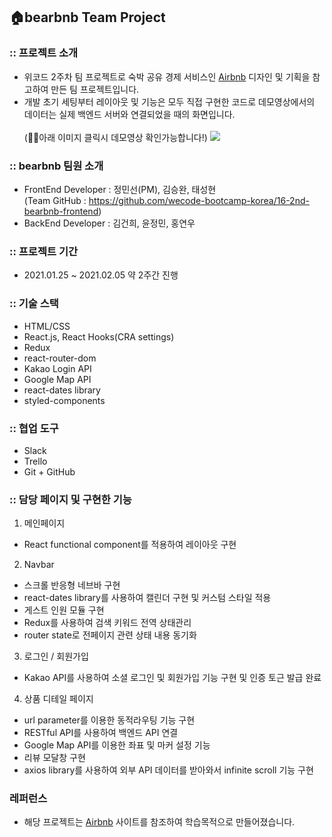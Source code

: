 ## 🏠bearbnb Team Project

### :: 프로젝트 소개

- 위코드 2주차 팀 프로젝트로 숙박 공유 경제 서비스인 [Airbnb](https://www.airbnb.co.kr/) 디자인 및 기획을 참고하여 만든 팀 프로젝트입니다.
- 개발 초기 세팅부터 레이아웃 및 기능은 모두 직접 구현한 코드로 데모영상에서의 데이터는 실제 백엔드 서버와 연결되었을 때의 화면입니다.
  <br />
  <br />
  (🤸‍♀️아래 이미지 클릭시 데모영상 확인가능합니다!)
  [![](https://img.youtube.com/vi/RFja9gWiVzs/maxresdefault.jpg)](https://youtu.be/RFja9gWiVzs)

### :: bearbnb 팀원 소개

- FrontEnd Developer : 정민선(PM), 김승완, 태성현<br />
  (Team GitHub : https://github.com/wecode-bootcamp-korea/16-2nd-bearbnb-frontend)
- BackEnd Developer : 김건희, 윤정민, 홍연우

### :: 프로젝트 기간

- 2021.01.25 ~ 2021.02.05 약 2주간 진행

### :: 기술 스택

- HTML/CSS
- React.js, React Hooks(CRA settings)
- Redux
- react-router-dom
- Kakao Login API
- Google Map API
- react-dates library
- styled-components

### :: 협업 도구

- Slack
- Trello
- Git + GitHub

### :: 담당 페이지 및 구현한 기능

1. 메인페이지

- React functional component를 적용하여 레이아웃 구현

2. Navbar

- 스크롤 반응형 네브바 구현
- react-dates library를 사용하여 캘린더 구현 및 커스텀 스타일 적용
- 게스트 인원 모듈 구현
- Redux를 사용하여 검색 키워드 전역 상태관리
- router state로 전페이지 관련 상태 내용 동기화

3. 로그인 / 회원가입

- Kakao API를 사용하여 소셜 로그인 및 회원가입 기능 구현 및 인증 토근 발급 완료

4. 상품 디테일 페이지

- url parameter를 이용한 동적라우팅 기능 구현
- RESTful API를 사용하여 백엔드 API 연결
- Google Map API를 이용한 좌표 및 마커 설정 기능
- 리뷰 모달창 구현
- axios library를 사용하여 외부 API 데이터를 받아와서 infinite scroll 기능 구현

### 레퍼런스

- 해당 프로젝트는 [Airbnb](https://www.airbnb.co.kr/) 사이트를 참조하여 학습목적으로 만들어졌습니다.
